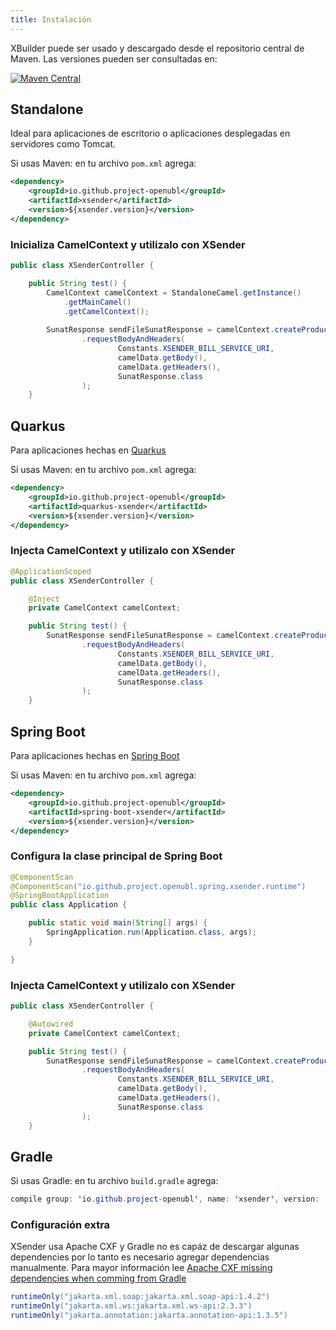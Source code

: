 ```yaml
---
title: Instalación
---
```


XBuilder puede ser usado y descargado desde el repositorio central de Maven. Las versiones pueden ser consultadas en:

[![Maven Central](https://img.shields.io/maven-central/v/io.github.project-openubl/xsender)](https://central.sonatype.com/artifact/io.github.project-openubl/xsender)

## Standalone

Ideal para aplicaciones de escritorio o aplicaciones desplegadas en servidores como Tomcat.

Si usas Maven: en tu archivo `pom.xml` agrega:

```xml
<dependency>
    <groupId>io.github.project-openubl</groupId>
    <artifactId>xsender</artifactId>
    <version>${xsender.version}</version>
</dependency>
```

### Inicializa CamelContext y utilizalo con XSender

```java
public class XSenderController {

    public String test() {
        CamelContext camelContext = StandaloneCamel.getInstance()
            .getMainCamel()
            .getCamelContext();
        
        SunatResponse sendFileSunatResponse = camelContext.createProducerTemplate()
                .requestBodyAndHeaders(
                        Constants.XSENDER_BILL_SERVICE_URI,
                        camelData.getBody(),
                        camelData.getHeaders(),
                        SunatResponse.class
                );
    }

```

## Quarkus

Para aplicaciones hechas en [Quarkus](https://quay.io/)

Si usas Maven: en tu archivo `pom.xml` agrega:

```xml
<dependency>
    <groupId>io.github.project-openubl</groupId>
    <artifactId>quarkus-xsender</artifactId>
    <version>${xsender.version}</version>
</dependency>
```

### Injecta CamelContext y utilizalo con XSender

```java
@ApplicationScoped
public class XSenderController {

    @Inject
    private CamelContext camelContext;

    public String test() {
        SunatResponse sendFileSunatResponse = camelContext.createProducerTemplate()
                .requestBodyAndHeaders(
                        Constants.XSENDER_BILL_SERVICE_URI,
                        camelData.getBody(),
                        camelData.getHeaders(),
                        SunatResponse.class
                );
    }
```

## Spring Boot

Para aplicaciones hechas en [Spring Boot](https://spring.io/)

Si usas Maven: en tu archivo `pom.xml` agrega:

```xml
<dependency>
    <groupId>io.github.project-openubl</groupId>
    <artifactId>spring-boot-xsender</artifactId>
    <version>${xsender.version}</version>
</dependency>
```

### Configura la clase principal de Spring Boot

```java
@ComponentScan
@ComponentScan("io.github.project.openubl.spring.xsender.runtime")
@SpringBootApplication
public class Application {

    public static void main(String[] args) {
        SpringApplication.run(Application.class, args);
    }

}
```

### Injecta CamelContext y utilizalo con XSender

```java
public class XSenderController {

    @Autowired
    private CamelContext camelContext;

    public String test() {
        SunatResponse sendFileSunatResponse = camelContext.createProducerTemplate()
                .requestBodyAndHeaders(
                        Constants.XSENDER_BILL_SERVICE_URI,
                        camelData.getBody(),
                        camelData.getHeaders(),
                        SunatResponse.class
                );
    }
```

## Gradle

Si usas Gradle: en tu archivo `build.gradle` agrega:

```java
compile group: 'io.github.project-openubl', name: 'xsender', version: 'VERSION'
```

### Configuración extra

XSender usa Apache CXF y Gradle no es capáz de descargar algunas dependencies por lo tanto es necesario agregar dependencias manualmente.
Para mayor información lee [Apache CXF missing dependencies when comming from Gradle](https://discuss.gradle.org/t/apache-cxf-transitive-dependencies-are-missing-many-dependencies-when-coming-from-maven-to-gradle/42333/2)

```java
runtimeOnly("jakarta.xml.soap:jakarta.xml.soap-api:1.4.2")
runtimeOnly("jakarta.xml.ws:jakarta.xml.ws-api:2.3.3")
runtimeOnly("jakarta.annotation:jakarta.annotation-api:1.3.5")
```
